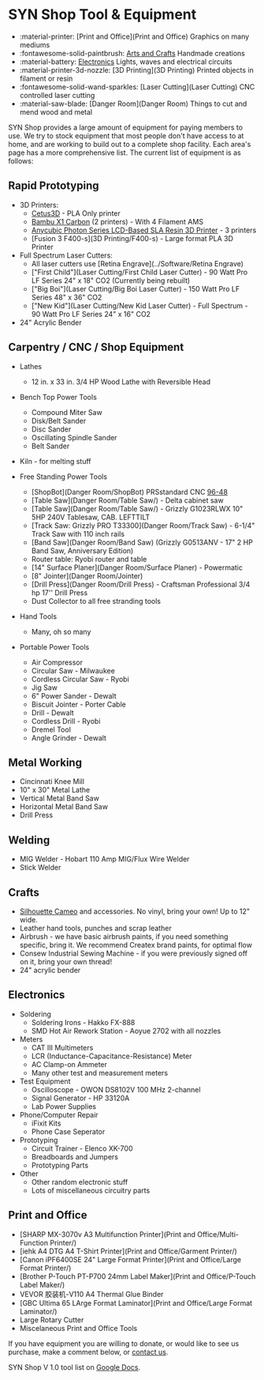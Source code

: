 # SYN Shop Tool & Equipment 

<div class="grid cards" markdown>

- :material-printer: [Print and Office](Print and Office) Graphics on many mediums
- :fontawesome-solid-paintbrush: [Arts and Crafts](Crafts) Handmade creations
- :material-battery: [Electronics](Electronics) Lights, waves and electrical circuits
- :material-printer-3d-nozzle: [3D Printing](3D Printing) Printed objects in filament or resin
- :fontawesome-solid-wand-sparkles: [Laser Cutting](Laser Cutting) CNC controlled laser cutting
- :material-saw-blade: [Danger Room](Danger Room) Things to cut and mend wood and metal

</div>

SYN Shop provides a large amount of equipment for paying members to use. 
We try to stock equipment that most people don't have access to at home, and are working to build out to a complete shop facility. 
Each area's page has a more comprehensive list. 
The current list of equipment is as follows:

## Rapid Prototyping

* 3D Printers:
    * [Cetus3D](https://www.cetus3d.com/) - PLA Only printer
    * [Bambu X1 Carbon](https://bambulab.com/en-us/x1) (2 printers) - With 4 Filament AMS
    * [Anycubic Photon Series LCD-Based SLA Resin 3D Printer](https://www.anycubic.com/collections/anycubic-photon-3d-printers/products/anycubic-photon-3d-printer) - 3 printers
    * [Fusion 3 F400-s](3D Printing/F400-s) - Large format PLA 3D Printer
* Full Spectrum Laser Cutters:
    * All laser cutters use [Retina Engrave](../Software/Retina Engrave)
    * ["First Child"](Laser Cutting/First Child Laser Cutter) -  90 Watt Pro LF Series 24" x 18" CO2 (Currently being rebuilt)
    * ["Big Boi"](Laser Cutting/Big Boi Laser Cutter) - 150 Watt Pro LF Series 48" x 36" CO2
    * ["New Kid"](Laser Cutting/New Kid Laser Cutter) - Full Spectrum -  90 Watt Pro LF Series 24" x 16" CO2
* 24" Acrylic Bender

## Carpentry / CNC / Shop Equipment

* Lathes
    * 12 in. x 33 in. 3/4 HP Wood Lathe with Reversible Head

* Bench Top Power Tools
    * Compound Miter Saw 
    * Disk/Belt Sander 
    * Disc Sander
    * Oscillating Spindle Sander
    * Belt Sander

* Kiln - for melting stuff

* Free Standing Power Tools 
    * [ShopBot](Danger Room/ShopBot) PRSstandard CNC [96-48](https://www.shopbottools.com/products/standard)
    * [Table Saw](Danger Room/Table Saw/) - Delta cabinet saw
    * [Table Saw](Danger Room/Table Saw/) - Grizzly G1023RLWX 10" 5HP 240V Tablesaw, CAB. LEFTTILT
    * [Track Saw: Grizzly PRO T33300](Danger Room/Track Saw) - 6-1/4" Track Saw with 110 inch rails
    * [Band Saw](Danger Room/Band Saw) (Grizzly G0513ANV - 17" 2 HP Band Saw, Anniversary Edition)
    * Router table: Ryobi router and table
    * [14" Surface Planer](Danger Room/Surface Planer) - Powermatic 
    * [8" Jointer](Danger Room/Jointer)
    * [Drill Press](Danger Room/Drill Press) - Craftsman Professional 3/4 hp 17'' Drill Press 
    * Dust Collector to all free stranding tools
    
* Hand Tools
    * Many, oh so many
    
* Portable Power Tools
    * Air Compressor 
    * Circular Saw - Milwaukee 
    * Cordless Circular Saw - Ryobi 
    * Jig Saw 
    * 6" Power Sander - Dewalt 
    * Biscuit Jointer - Porter Cable  
    * Drill - Dewalt 
    * Cordless Drill - Ryobi 
    * Dremel Tool 
    * Angle Grinder - Dewalt 
    
## Metal Working

* Cincinnati Knee Mill
* 10" x 30" Metal Lathe
* Vertical Metal Band Saw
* Horizontal Metal Band Saw
* Drill Press

## Welding

* MIG Welder - Hobart 110 Amp MIG/Flux Wire Welder 
* Stick Welder

## Crafts

* [Silhouette Cameo](https://www.silhouettecameo.com/) and accessories. No vinyl, bring your own! Up to 12" wide.
* Leather hand tools, punches and scrap leather
* Airbrush - we have basic airbrush paints, if you need something specific, bring it. We recommend Createx brand paints, for optimal flow
* Consew Industrial Sewing Machine - if you were previously signed off on it, bring your own thread!
* 24" acrylic bender

## Electronics

* Soldering
    * Soldering Irons - Hakko FX-888
    * SMD Hot Air Rework Station - Aoyue 2702 with all nozzles
* Meters
    * CAT III Multimeters
    * LCR (Inductance-Capacitance-Resistance) Meter
    * AC Clamp-on Ammeter
    * Many other test and measurement meters
* Test Equipment
    * Oscilloscope - OWON DS8102V 100 MHz 2-channel
    * Signal Generator - HP 33120A
    * Lab Power Supplies
* Phone/Computer Repair
    * iFixit Kits
    * Phone Case Seperator
* Prototyping
    * Circuit Trainer - Elenco XK-700
    * Breadboards and Jumpers
    * Prototyping Parts
* Other
    * Other random electronic stuff
    * Lots of miscellaneous circuitry parts

## Print and Office

* [SHARP MX-3070v A3 Multifunction Printer](Print and Office/Multi-Function Printer/)
* [iehk A4 DTG A4 T-Shirt Printer](Print and Office/Garment Printer/)
* [Canon iPF6400SE 24" Large Format Printer](Print and Office/Large Format Printer/)
* [Brother P-Touch PT-P700 24mm Label Maker](Print and Office/P-Touch Label Maker/)
* VEVOR 胶装机-V110 A4 Thermal Glue Binder
* [GBC Ultima 65 LArge Format Laminator](Print and Office/Large Format Laminator/)
* Large Rotary Cutter
* Miscelaneous Print and Office Tools 

 If you have equipment you are willing to donate, or would like to see us 
 purchase, make a comment below, or [contact us](https://synshop.org/contact).

SYN Shop V 1.0 tool list on [Google Docs](https://docs.google.com/spreadsheet/pub?hl=en_US&hl=en_US&key=0AiEeg-U7TrF4dEo1WFdSYWdCcXZYNUR2N0RNajNHSVE&single=true&gid=0&output=html).
